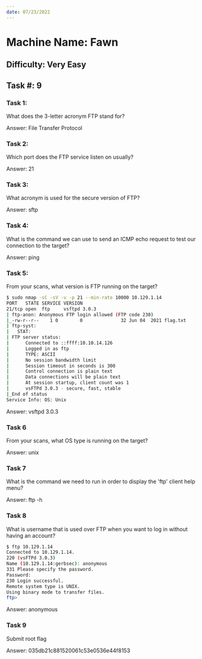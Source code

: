 ```yaml
---
date: 07/23/2022
---
```


# Machine Name: Fawn

## Difficulty: Very Easy
## Task #: 9
### Task 1:
  What does the 3-letter acronym FTP stand for? 

 Answer: File Transfer Protocol

### Task 2:
 Which port does the FTP service listen on usually?

 Answer: 21

### Task 3:
 What acronym is used for the secure version of FTP? 


 Answer: sftp

### Task 4:
 What is the command we can use to send an ICMP echo request to test our connection to the target? 

 Answer: ping

### Task 5: 
 From your scans, what version is FTP running on the target? 

```bash
$ sudo nmap -sC -sV -v -p 21 --min-rate 10000 10.129.1.14
PORT   STATE SERVICE VERSION
21/tcp open  ftp     vsftpd 3.0.3
| ftp-anon: Anonymous FTP login allowed (FTP code 230)
|_-rw-r--r--    1 0        0              32 Jun 04  2021 flag.txt
| ftp-syst: 
|   STAT: 
| FTP server status:
|      Connected to ::ffff:10.10.14.126
|      Logged in as ftp
|      TYPE: ASCII
|      No session bandwidth limit
|      Session timeout in seconds is 300
|      Control connection is plain text
|      Data connections will be plain text
|      At session startup, client count was 1
|      vsFTPd 3.0.3 - secure, fast, stable
|_End of status
Service Info: OS: Unix

```

 Answer: vsftpd 3.0.3

### Task 6
  From your scans, what OS type is running on the target? 

 Answer: unix

### Task 7 
  What is the command we need to run in order to display the 'ftp' client help menu? 

 Answer: ftp -h 

### Task 8
  What is username that is used over FTP when you want to log in without having an account? 

```bash
$ ftp 10.129.1.14
Connected to 10.129.1.14.
220 (vsFTPd 3.0.3)
Name (10.129.1.14:gerbsec): anonymous
331 Please specify the password.
Password:
230 Login successful.
Remote system type is UNIX.
Using binary mode to transfer files.
ftp>
```

 Answer: anonymous

### Task 9
 Submit root flag

 Answer: 035db21c881520061c53e0536e44f8153

